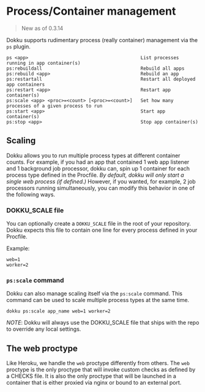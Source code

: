 # Process/Container management

> New as of 0.3.14

Dokku supports rudimentary process (really container) management via the `ps` plugin.

```
ps <app>                                         List processes running in app container(s)
ps:rebuildall                                    Rebuild all apps
ps:rebuild <app>                                 Rebuild an app
ps:restartall                                    Restart all deployed app containers
ps:restart <app>                                 Restart app container(s)
ps:scale <app> <proc>=<count> [<proc>=<count>]   Set how many processes of a given process to run
ps:start <app>                                   Start app container(s)
ps:stop <app>                                    Stop app container(s)
```

## Scaling

Dokku allows you to run multiple process types at different container counts. For example, if you had an app that contained 1 web app listener and 1 background job processor, dokku can, spin up 1 container for each process type defined in the Procfile. *By default, dokku will only start a single web process (if defined.)* However, if you wanted, for example, 2 job processors running simultaneously, you can modify this behavior in one of the following ways.

### DOKKU_SCALE file

You can optionally create a `DOKKU_SCALE` file in the root of your repository. Dokku expects this file to contain one line for every process defined in your Procfile.

Example:
```
web=1
worker=2
```

### `ps:scale` command

Dokku can also manage scaling itself via the `ps:scale` command. This command can be used to scale multiple process types at the same time.

```
dokku ps:scale app_name web=1 worker=2
```

*NOTE*: Dokku will always use the DOKKU_SCALE file that ships with the repo to override any local settings.


## The web proctype

Like Heroku, we handle the `web` proctype differently from others. The `web` proctype is the only proctype that will invoke custom checks as defined by a CHECKS file. It is also the only proctype that will be launched in a container that is either proxied via nginx or bound to an external port.

